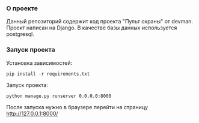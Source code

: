 ### О проекте
Данный репозиторий содержит код проекта "Пульт охраны" от devman. Проект написан
на Django. В качестве базы данных используется postgresql. 

### Запуск проекта
Установка зависимостей:
```
pip install -r requirements.txt
```
Запуск проекта:
```
python manage.py runserver 0.0.0.0:8000
```
После запуска нужно в браузере перейти на страницу http://127.0.0.1:8000/ 